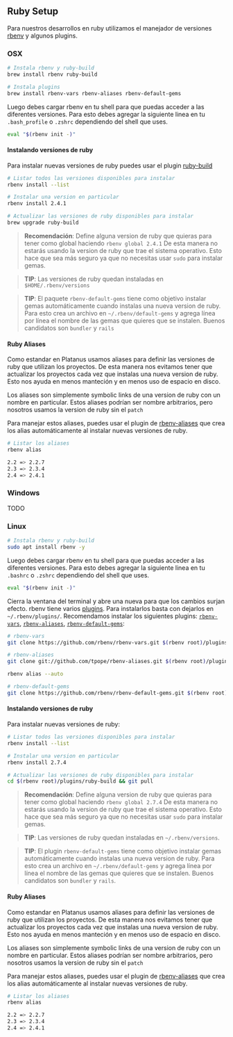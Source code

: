 ## Ruby Setup

Para nuestros desarrollos en ruby utilizamos el manejador de versiones [rbenv](https://github.com/rbenv/rbenv) y algunos plugins.

### OSX

```bash
# Instala rbenv y ruby-build
brew install rbenv ruby-build

# Instala plugins
brew install rbenv-vars rbenv-aliases rbenv-default-gems
```

Luego debes cargar rbenv en tu shell para que puedas acceder a las diferentes versiones. Para esto debes agregar la siguiente linea en tu `.bash_profile` o `.zshrc` dependiendo del shell que uses.

```bash
eval "$(rbenv init -)"
```

#### Instalando versiones de ruby

Para instalar nuevas versiones de ruby puedes usar el plugin [ruby-build](https://github.com/rbenv/ruby-build)

```bash
# Listar todos las versiones disponibles para instalar
rbenv install --list

# Instalar una version en particular
rbenv install 2.4.1

# Actualizar las versiones de ruby disponibles para instalar
brew upgrade ruby-build
```

> **Recomendación**: Define alguna version de ruby que quieras para tener como global haciendo `rbenv global 2.4.1`  De esta manera no estarás usando la version de ruby que trae el sistema operativo. Esto hace que sea más seguro ya que no necesitas usar `sudo` para instalar gemas.

> **TIP**: Las versiones de ruby quedan instaladas en `$HOME/.rbenv/versions`

> **TIP**: El paquete `rbenv-default-gems` tiene como objetivo instalar gemas automáticamente cuando instalas una nueva version de ruby. Para esto crea un archivo en `~/.rbenv/default-gems` y agrega línea por línea el nombre de las gemas que quieres que se instalen. Buenos candidatos son `bundler` y `rails`

#### Ruby Aliases

Como estandar en Platanus usamos aliases para definir las versiones de ruby que utilizan los proyectos. De esta manera nos evitamos tener que actualizar los proyectos cada vez que instalas una nueva version de ruby. Esto nos ayuda en menos manteción y en menos uso de espacio en disco.

Los aliases son simplemente symbolic links de una version de ruby con un nombre en particular. Estos aliases podrían ser nombre arbitrarios, pero nosotros usamos la version de ruby sin el `patch`

Para manejar estos aliases, puedes usar el plugin de [rbenv-aliases](https://github.com/tpope/rbenv-aliases) que crea los alias automáticamente al instalar nuevas versiones de ruby.

```bash
# Listar los aliases
rbenv alias

2.2 => 2.2.7
2.3 => 2.3.4
2.4 => 2.4.1
```

### Windows

TODO

### Linux

```bash
# Instala rbenv y ruby-build
sudo apt install rbenv -y
```

Luego debes cargar rbenv en tu shell para que puedas acceder a las diferentes versiones. Para esto debes agregar la siguiente linea en tu `.bashrc` o `.zshrc` dependiendo del shell que uses.

```bash
eval "$(rbenv init -)"
```

Cierra la ventana del terminal y abre una nueva para que los cambios surjan efecto.
rbenv tiene varios [plugins](https://github.com/rbenv/rbenv/wiki/Plugins). Para instalarlos basta con dejarlos en `~/.rbenv/plugins/`. Recomendamos instalar los siguientes plugins: [`rbenv-vars`](https://github.com/rbenv/rbenv-vars), [`rbenv-aliases`](https://github.com/tpope/rbenv-aliases), [`rbenv-default-gems`](https://github.com/rbenv/rbenv-default-gems):

```bash
# rbenv-vars
git clone https://github.com/rbenv/rbenv-vars.git $(rbenv root)/plugins/rbenv-vars
```
```bash
# rbenv-aliases
git clone git://github.com/tpope/rbenv-aliases.git $(rbenv root)/plugins/rbenv-aliases

rbenv alias --auto
```
```bash
# rbenv-default-gems
git clone https://github.com/rbenv/rbenv-default-gems.git $(rbenv root)/plugins/rbenv-default-gems

```



#### Instalando versiones de ruby

Para instalar nuevas versiones de ruby:

```bash
# Listar todos las versiones disponibles para instalar
rbenv install --list

# Instalar una version en particular
rbenv install 2.7.4

# Actualizar las versiones de ruby disponibles para instalar
cd $(rbenv root)/plugins/ruby-build && git pull
```

> **Recomendación**: Define alguna version de ruby que quieras para tener como global haciendo `rbenv global 2.7.4`  De esta manera no estarás usando la version de ruby que trae el sistema operativo. Esto hace que sea más seguro ya que no necesitas usar `sudo` para instalar gemas.

> **TIP**: Las versiones de ruby quedan instaladas en `~/.rbenv/versions`.

> **TIP**: El plugin `rbenv-default-gems` tiene como objetivo instalar gemas automáticamente cuando instalas una nueva version de ruby. Para esto crea un archivo en `~/.rbenv/default-gems` y agrega línea por línea el nombre de las gemas que quieres que se instalen. Buenos candidatos son `bundler` y `rails`.

#### Ruby Aliases

Como estandar en Platanus usamos aliases para definir las versiones de ruby que utilizan los proyectos. De esta manera nos evitamos tener que actualizar los proyectos cada vez que instalas una nueva version de ruby. Esto nos ayuda en menos manteción y en menos uso de espacio en disco.

Los aliases son simplemente symbolic links de una version de ruby con un nombre en particular. Estos aliases podrían ser nombre arbitrarios, pero nosotros usamos la version de ruby sin el `patch`

Para manejar estos aliases, puedes usar el plugin de [rbenv-aliases](https://github.com/tpope/rbenv-aliases) que crea los alias automáticamente al instalar nuevas versiones de ruby.

```bash
# Listar los aliases
rbenv alias

2.2 => 2.2.7
2.3 => 2.3.4
2.4 => 2.4.1
```
